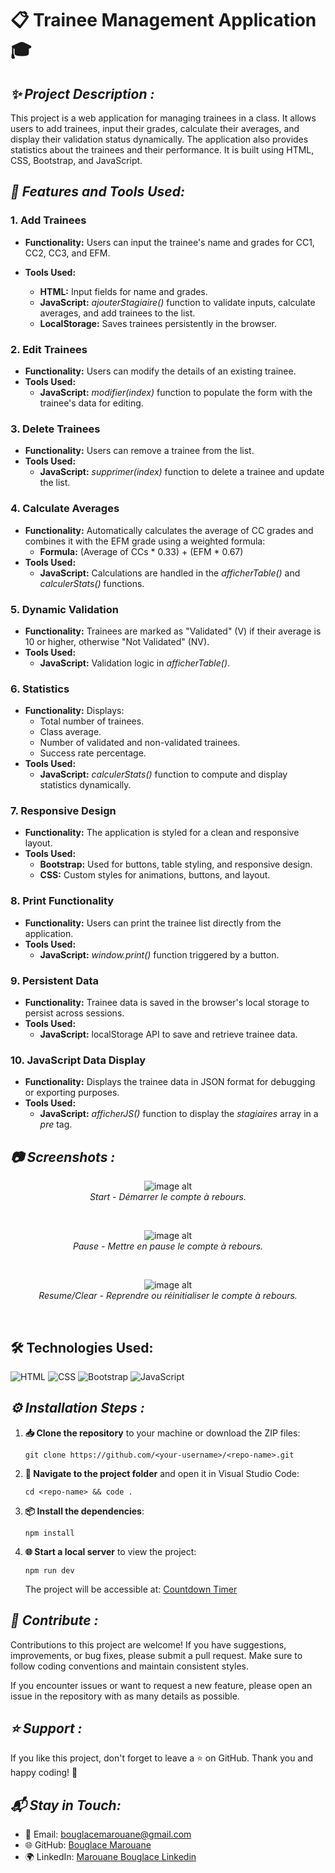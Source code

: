 # 📋 **Trainee Management Application** 🎓

## ***✨ Project Description :***
This project is a web application for managing trainees in a class. It allows users to add trainees, input their grades, calculate their averages, and display their validation status dynamically. The application also provides statistics about the trainees and their performance. It is built using HTML, CSS, Bootstrap, and JavaScript.

## ***🔧 Features and Tools Used:***

### ****1. Add Trainees****

- **Functionality:** Users can input the trainee's name and grades for CC1, CC2, CC3, and EFM.

- **Tools Used:**
  - **HTML:** Input fields for name and grades.
  - **JavaScript:** *ajouterStagiaire()* function to validate inputs, calculate averages, and add trainees to the list.
  - **LocalStorage:** Saves trainees persistently in the browser.

### ****2. Edit Trainees****

- **Functionality:** Users can modify the details of an existing trainee.
- **Tools Used:**
  - **JavaScript:** *modifier(index)* function to populate the form with the trainee's data for editing.

### ****3. Delete Trainees****

- **Functionality:** Users can remove a trainee from the list.
- **Tools Used:**
  - **JavaScript:** *supprimer(index)* function to delete a trainee and update the list.

### ****4. Calculate Averages****

- **Functionality:** Automatically calculates the average of CC grades and combines it with the EFM grade using a weighted formula:
  - **Formula:** (Average of CCs * 0.33) + (EFM * 0.67)
- **Tools Used:**
  - **JavaScript:** Calculations are handled in the *afficherTable()* and *calculerStats()* functions.

### ****5. Dynamic Validation****

- **Functionality:** Trainees are marked as "Validated" (V) if their average is 10 or higher, otherwise "Not Validated" (NV).
- **Tools Used:**
  - **JavaScript:** Validation logic in *afficherTable()*.

### ****6. Statistics****

- **Functionality:** Displays:
  - Total number of trainees.
  - Class average.
  - Number of validated and non-validated trainees.
  - Success rate percentage.
- **Tools Used:**
  - **JavaScript:** *calculerStats()* function to compute and display statistics dynamically.

### ****7. Responsive Design****

- **Functionality:** The application is styled for a clean and responsive layout.
- **Tools Used:**
  - **Bootstrap:** Used for buttons, table styling, and responsive design.
  - **CSS:** Custom styles for animations, buttons, and layout.

### ****8. Print Functionality****

- **Functionality:** Users can print the trainee list directly from the application.
- **Tools Used:**
  - **JavaScript:** *window.print()* function triggered by a button.

### ****9. Persistent Data****

- **Functionality:** Trainee data is saved in the browser's local storage to persist across sessions.
- **Tools Used:**
  - **JavaScript:** localStorage API to save and retrieve trainee data.

### ****10. JavaScript Data Display****

- **Functionality:** Displays the trainee data in JSON format for debugging or exporting purposes.
- **Tools Used:**
  - **JavaScript:** *afficherJS()* function to display the *stagiaires* array in a *pre* tag.

## ***📷 Screenshots :***

<p align="center">
  <img src="https://github.com/BouglaceMarouane/COUNT-DOWN-TIMER/blob/9e83d25191378e8f505d92b2ef1498108c667d00/images/iPhone-13-PRO-bouglacemarouane.github.io.png" alt="image alt"/>
  <br>
  <em>Start - Démarrer le compte à rebours.</em>
</p><br>

<p align="center">
  <img src="https://github.com/BouglaceMarouane/COUNT-DOWN-TIMER/blob/9e83d25191378e8f505d92b2ef1498108c667d00/images/iPhone-13-PRO bouglacemarouane.github.io%20(1).png" alt="image alt" />
  <br>
  <em>Pause - Mettre en pause le compte à rebours.</em>
</p><br>

<p align="center">
  <img src="https://github.com/BouglaceMarouane/COUNT-DOWN-TIMER/blob/9e83d25191378e8f505d92b2ef1498108c667d00/images/iPhone-13-PRO-bouglacemarouane.github.io%20(2).png" alt="image alt"/>
  <br>
  <em>Resume/Clear - Reprendre ou réinitialiser le compte à rebours.</em>
</p><br>


## **🛠️ Technologies Used:**

![HTML](https://img.shields.io/badge/HTML-5-orange?logo=html5&logoColor=white) 
![CSS](https://img.shields.io/badge/CSS-3-blue?logo=css3&logoColor=white) 
![Bootstrap](https://img.shields.io/badge/Bootstrap-5-red?logo=Bootstrap&logoColor=white) 
![JavaScript](https://img.shields.io/badge/JavaScript-ES6-green?logo=javascript&logoColor=white)

## ***⚙️ Installation Steps :***

1. **📥 Clone the repository** to your machine or download the ZIP files:
   ```
   git clone https://github.com/<your-username>/<repo-name>.git
   ```
2. **📂 Navigate to the project folder** and open it in Visual Studio Code:
   ```
   cd <repo-name> && code .
   ```

3. **📦 Install the dependencies**:
   ```
   npm install
   ```

4. **🌐 Start a local server** to view the project:
   ```
   npm run dev
   ```
   The project will be accessible at: [Countdown Timer](https://bouglacemarouane.github.io/Trainee-Management/)

## ***🤝 Contribute :***

Contributions to this project are welcome! If you have suggestions, improvements, or bug fixes, please submit a pull request. Make sure to follow coding conventions and maintain consistent styles.

If you encounter issues or want to request a new feature, please open an issue in the repository with as many details as possible.

## ***⭐ Support :***

If you like this project, don't forget to leave a ⭐ on GitHub. Thank you and happy coding! 🚀

## ***📬 Stay in Touch:***

- 📧 Email: bouglacemarouane@gmail.com  
- 🌐 GitHub: [Bouglace Marouane](https://github.com/BouglaceMarouane)
- 🌍 LinkedIn: [Marouane Bouglace Linkedin](https://www.linkedin.com/in/marouane-bouglace-68b17333b/)
